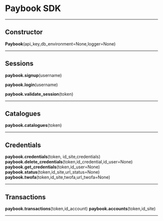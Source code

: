 

# Paybook SDK

----

Constructor
----------

**Paybook**(api_key,db_environment=None,logger=None)

----

Sessions
----------

**paybook.signup**(username)

**paybook.login**(username)

**paybook.validate_session**(token)

----

Catalogues
----------

**paybook.catalogues**(token)

----

Credentials
----------


**paybook.credentials**(token, id_site,credentials)
**paybook.delete_credentials**(token,id_credential,id_user=None)
**paybook.get_credentials**(token,id_user=None)
**paybook.status**(token,id_site,url_status=None)
**paybook.twofa**(token,id_site,twofa,url_twofa=None)

----

Transactions
----------

**paybook.transactions**(token,id_account)
**paybook.accounts**(token,id_site)

----


  